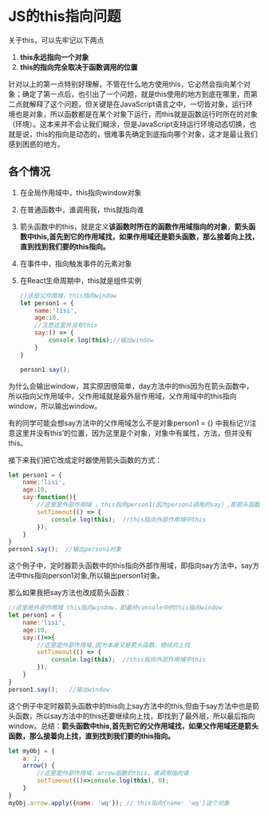 # JS的this指向问题

关于this，可以先牢记以下两点

1. **this永远指向一个对象**
2. **this的指向完全取决于函数调用的位置**

针对以上的第一点特别好理解，不管在什么地方使用this，它必然会指向某个对象；确定了第一点后，也引出了一个问题，就是this使用的地方到底在哪里，而第二点就解释了这个问题，但关键是在JavaScript语言之中，一切皆对象，运行环境也是对象，所以函数都是在某个对象下运行，而this就是函数运行时所在的对象（环境）。这本来并不会让我们糊涂，但是JavaScript支持运行环境动态切换，也就是说，this的指向是动态的，很难事先确定到底指向哪个对象，这才是最让我们感到困惑的地方。

## 各个情况

1. 在全局作用域中，this指向window对象

2. 在普通函数中，谁调用我，this就指向谁

3. 箭头函数中的this，就是定义**该函数时所在的函数作用域指向的对象**，**箭头函数中this,首先到它的作用域找，如果作用域还是箭头函数，那么接着向上找，直到找到我们要的this指向。**
4. 在事件中，指向触发事件的元素对象
5. 在React生命周期中，this就是组件实例
   ~~~js
   //这是父作用域，this指向window
   let person1 = {
       name:'lisi',
       age:10,
       //注意这里并没有this
       say:() => {
           console.log(this);//输出window
       }
   }
   
   person1.say();
   ~~~



为什么会输出window，其实原因很简单，day方法中的this因为在箭头函数中，所以指向父作用域中，父作用域就是最外层作用域，父作用域中的this指向window，所以输出window。

有的同学可能会想say方法中的父作用域怎么不是对象person1 = {} 中我标记‘//注意这里并没有this’的位置，因为这里是个对象，对象中有属性，方法，但并没有this。

接下来我们把它改成定时器使用箭头函数的方式：

~~~js
let person1 = {
    name:'lisi',
    age:10,
    say:function(){
        //这里是外部作用域 ，this指向person1(因为person1调用的say）,即箭头函数中的this指向person1
        setTimeout(() => {
            console.log(this);  //this指向外部作用域中this
        });
    }
}
person1.say();  //输出person1对象

~~~

这个例子中，定时器箭头函数中的this指向外部作用域，即指向say方法中，say方法中this指向person1对象,所以输出person1对象。

那么如果我把say方法也改成箭头函数：

~~~js
//这里是外部作用域 this指向window，即最终console中的this指向window
let person1 = {
    name:'lisi',
    age:10,
    say:()=>{
        //这里是外部作用域,因为本身又是箭头函数，继续向上找
        setTimeout(() => {
            console.log(this);  //this指向外部作用域中this
        });
    }
}
person1.say();   //输出window
~~~

这个例子中定时器箭头函数中的this向上say方法中的this,但由于say方法中也是箭头函数，所以say方法中的this还要继续向上找，即找到了最外层，所以最后指向window。总结：**箭头函数中this,首先到它的父作用域找，如果父作用域还是箭头函数，那么接着向上找，直到找到我们要的this指向。**

```js
let myObj = {
    a: 1,
    arrow() {
        //这里是外部作用域，arrow函数的this，谁调用指向谁
        setTimeout(()=>console.log(this), 0);
    }
}
myObj.arrow.apply({name: 'wq'}); // this指向{name: 'wq'}这个对象
```

